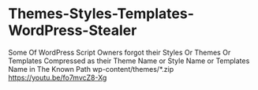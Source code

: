 # Themes-Styles-Templates-WordPress-Stealer
Some Of WordPress Script Owners forgot their Styles Or Themes Or Templates Compressed as their Theme Name or Style Name or Templates Name in The Known Path  wp-content/themes/*.zip
https://youtu.be/fo7mvcZ8-Xg
